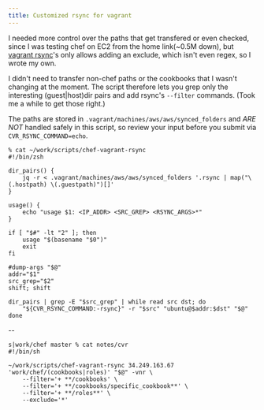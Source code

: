 ```yaml
---
title: Customized rsync for vagrant
---
```

I needed more control over the paths that get transfered or even checked, since I was testing
chef on EC2 from the home link(~0.5M down), but
[vagrant rsync](https://www.vagrantup.com/docs/synced-folders/rsync.html)'s
only allows adding an exclude, which isn't even regex, so I wrote my own.

I didn't need to transfer non-chef paths or the cookbooks that I wasn't changing at the moment.
The script therefore lets you grep only the interesting (guest|host)dir pairs and add rsync's `--filter` commands.
(Took me a while to get those right.)

The paths are stored in `.vagrant/machines/aws/aws/synced_folders` and *ARE NOT* handled safely in this script,
so review your input before you submit via `CVR_RSYNC_COMMAND=echo`.

    % cat ~/work/scripts/chef-vagrant-rsync
    #!/bin/zsh

    dir_pairs() {
        jq -r < .vagrant/machines/aws/aws/synced_folders '.rsync | map("\(.hostpath) \(.guestpath)")[]'
    }

    usage() {
        echo "usage $1: <IP_ADDR> <SRC_GREP> <RSYNC_ARGS>*"
    }

    if [ "$#" -lt "2" ]; then
        usage "$(basename "$0")"
        exit
    fi

    #dump-args "$@"
    addr="$1"
    src_grep="$2"
    shift; shift

    dir_pairs | grep -E "$src_grep" | while read src dst; do
        "${CVR_RSYNC_COMMAND:-rsync}" -r "$src" "ubuntu@$addr:$dst" "$@"
    done

--

    s|work/chef master % cat notes/cvr
    #!/bin/sh

    ~/work/scripts/chef-vagrant-rsync 34.249.163.67 'work/chef/(cookbooks|roles)' "$@" -vnr \
        --filter='+ **/cookbooks' \
        --filter='+ **/cookbooks/specific_cookbook**' \
        --filter='+ **/roles**' \
        --exclude='*'
